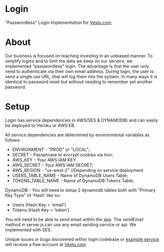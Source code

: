 # Login
"Passwordless" Login Implementation for [Vestu.com](https://vestu.com/)

# About

Our business is focused on teaching investing in an unbiased manner. To simplify logins and to limit the data we keep on our servers, we implemented "passwordless" login. The advantage is that the user only need to authenticate via their own email address. During login, the user is send a single use URL, that will log them into the system. In many ways it is identical to password reset but without needing to remember yet another password.

# Setup

Login has service dependencies in AWS(SES & DYNAMODB) and can easily be deployed to Heroku or AWS:EB.

All service dependencies are determined by environmental variables as follows:

- ENVIRONMENT - "PROD" or "LOCAL";
- SECRET - Passphrase to encrypt cookies via Iron;
- AWS_KEY - Your AWS IAM KEY
- AWS_SECRET - Your AWS IAM SECRET;
- AWS_REGION - "us-west-2" //Depending on service deployment
- USERS_TABLE_NAME - Name of DynamoDB Users Table;
- TOKENS_TABLE_NAME - Name of DynamoDB Tokens Table;

DynamoDB - You will need to setup 2 dynamodb tables both with "Primary Key Type" of 'Hash' like so:
- Users (Hash Key = 'email')
- Tokens (Hash Key = 'token')

You will need to be able to send email within the app. The sendEmail method in server.js can use any email sending service or api. We implemented with SES.

Unique issues or bugs discovered within login codebase or [example service](https://logintest.vestu.com/) will receive a free account at [Vestu.com](https://vestu.com/)
